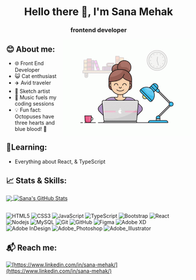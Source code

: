 <img src=""/>
<h1 align="center">Hello there 👋, I'm Sana Mehak</h1>
<h3 align="center">frontend developer</h3>
<img align="right" alt="coding" width="350" src="https://github.com/sana-dev/sana-dev/blob/main/programming%20gif.gif">

## 😊 About me:
- 🌐 Front End Developer
- 😺 Cat enthusiast
- ✈️ Avid traveler
- 🎨 Sketch artist
- 🎵 Music fuels my coding sessions
- 💡 Fun fact: Octopuses have three hearts and blue blood! 🐙



## 📖Learning:
- Everything about React, & TypeScript


## 📈 Stats & Skills:

<a href="https://github.com/sana-dev">
  <img align="center" src="https://github-readme-stats.vercel.app/api/top-langs/?username=Sana-dev&title_color=ffffff&line_height=32&text_color=c9cacc&icon_color=2bbc8a&bg_color=1d1f21&langs_count=4" />
</a>
<a href="https://github.com/sana-dev">
  <img align="center" src="https://github-readme-stats.vercel.app/api?username=Sana-dev&show_icons=true&line_height=33&count_private=true&title_color=ffffff&text_color=c9cacc&icon_color=FF4797&bg_color=1d1f21" alt="Sana's GitHub Stats" />
</a>

<br>
<br>

![HTML5](https://img.shields.io/badge/-HTML5-1d1f21?style=for-the-badge&logo=html5&logoColor=E34F26)
![CSS3](https://img.shields.io/badge/-CSS3-1d1f21?style=for-the-badge&logo=css3&logoColor=1572B6)
![JavaScript](https://img.shields.io/badge/-JavaScript-1d1f21?style=for-the-badge&logo=javascript)
![TypeScript](https://img.shields.io/badge/-TypeScript-1d1f21?style=for-the-badge&logo=typescript)
![Bootstrap](https://img.shields.io/badge/-Bootstrap-1d1f21?style=for-the-badge&logo=bootstrap&logoColor=563D7C)
![React](https://img.shields.io/badge/-React-1d1f21?style=for-the-badge&logo=react)
![Nodejs](https://img.shields.io/badge/-Node.js-1d1f21?style=for-the-badge&logo=node.js)
![MySQL](https://img.shields.io/badge/-MySQL-1d1f21?style=for-the-badge&logo=mysql)
![Git](https://img.shields.io/badge/-Git-1d1f21?style=for-the-badge&logo=git)
![GitHub](https://img.shields.io/badge/-GitHub-1d1f21?style=for-the-badge&logo=github)
![Figma](https://img.shields.io/badge/-Figma-1d1f21?style=for-the-badge&logo=figma)
![Adobe XD](https://img.shields.io/badge/-Adobe_XD-1d1f21?style=for-the-badge&logo=adobexd)
![Adobe InDesign](https://img.shields.io/badge/-Adobe_InDesign-1d1f21?style=for-the-badge&logo=adobeindesign)
![Adobe_Photoshop](https://img.shields.io/badge/-Adobe_Photoshop-1d1f21?style=for-the-badge&logo=adobephotoshop)
![Adobe_Illustrator](https://img.shields.io/badge/-Adobe_Illustrator-1d1f21?style=for-the-badge&logo=adobeillustrator)

## 📬 Reach me:

<p align="left">
<a href="https://linkedin.com/in/https://www.linkedin.com/in/sana-mehak/" target="blank"><img align="center" src="https://raw.githubusercontent.com/rahuldkjain/github-profile-readme-generator/master/src/images/icons/Social/linked-in-alt.svg" alt="[https://www.linkedin.com/in/sana-mehak/](https://www.linkedin.com/in/sana-mehak/)" height="30" width="40" /></a>
</p>
